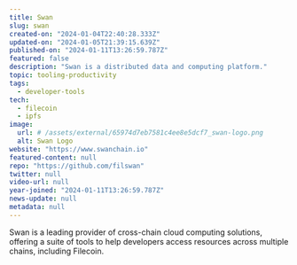 ```yaml
---
title: Swan
slug: swan
created-on: "2024-01-04T22:40:28.333Z"
updated-on: "2024-01-05T21:39:15.639Z"
published-on: "2024-01-11T13:26:59.787Z"
featured: false
description: "Swan is a distributed data and computing platform."
topic: tooling-productivity
tags:
  - developer-tools
tech:
  - filecoin
  - ipfs
image:
  url: # /assets/external/65974d7eb7581c4ee8e5dcf7_swan-logo.png
  alt: Swan Logo
website: "https://www.swanchain.io"
featured-content: null
repo: "https://github.com/filswan"
twitter: null
video-url: null
year-joined: "2024-01-11T13:26:59.787Z"
news-update: null
metadata: null
---
```


Swan is a leading provider of cross-chain cloud computing solutions, offering a suite of tools to help developers access resources across multiple chains, including Filecoin.
